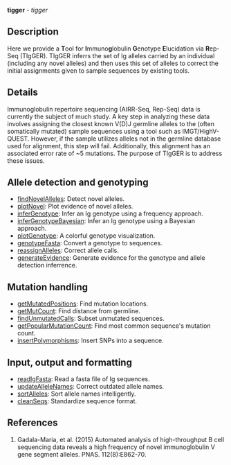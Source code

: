 **tigger** - *tigger*

Description
--------------------

Here we provide a **T**ool for **I**mmuno**g**lobulin
**G**enotype **E**lucidation via **R**ep-Seq (TIgGER). 
TIgGER inferrs the set of Ig alleles carried by an
individual (including any novel alleles) and then uses this set of alleles to
correct the initial assignments given to sample sequences by existing tools.






Details
-------------------

Immunoglobulin repertoire sequencing (AIRR-Seq, Rep-Seq) data is currently the
subject of much study. A key step in analyzing these data involves assigning
the closest known V(D)J germline alleles to the (often somatically mutated)
sample sequences using a tool such as IMGT/HighV-QUEST. However, if the
sample utilizes alleles not in the germline database used for alignment, this
step will fail. Additionally, this alignment has an associated error rate of
~5
mutations. The purpose of TIgGER is to address these issues.


Allele detection and genotyping
-------------------



+ [findNovelAlleles](findNovelAlleles.md):       Detect novel alleles.
+ [plotNovel](plotNovel.md):              Plot evidence of novel alleles.
+ [inferGenotype](inferGenotype.md):          Infer an Ig genotype using a frequency approach.
+ [inferGenotypeBayesian](inferGenotypeBayesian.md):  Infer an Ig genotype using a Bayesian approach.
+ [plotGenotype](plotGenotype.md):           A colorful genotype visualization.
+ [genotypeFasta](genotypeFasta.md):          Convert a genotype to sequences.
+ [reassignAlleles](reassignAlleles.md):        Correct allele calls.
+ [generateEvidence](generateEvidence.md):       Generate evidence for the genotype and 
allele detection inferrence.



Mutation handling
-------------------



+ [getMutatedPositions](getMutatedPositions.md):      Find mutation locations.
+ [getMutCount](getMutCount.md):              Find distance from germline.
+ [findUnmutatedCalls](findUnmutatedCalls.md):       Subset unmutated sequences.
+ [getPopularMutationCount](getPopularMutationCount.md):  Find most common sequence's
mutation count.
+ [insertPolymorphisms](insertPolymorphisms.md):      Insert SNPs into a sequence.



Input, output and formatting
-------------------



+ [readIgFasta](readIgFasta.md):        Read a fasta file of Ig sequences.
+ [updateAlleleNames](updateAlleleNames.md):  Correct outdated allele names.
+ [sortAlleles](sortAlleles.md):        Sort allele names intelligently.
+ [cleanSeqs](cleanSeqs.md):          Standardize sequence format.



References
-------------------


1.  Gadala-Maria, et al. (2015) Automated analysis of high-throughput B cell 
sequencing data reveals a high frequency of novel immunoglobulin V gene 
segment alleles. PNAS. 112(8):E862-70.










